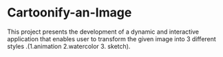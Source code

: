 # Cartoonify-an-Image
This project presents the development of a dynamic and interactive application that enables user to transform the given image into 3 different styles .(1.animation 2.watercolor 3. sketch). 

